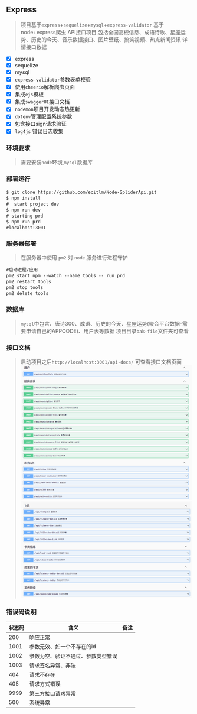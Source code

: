 ## Express
>项目基于`express`+`sequelize`+`mysql`+`express-validator`
> 基于node+express爬虫 API接口项目,包括全国高校信息、成语诗歌、星座运势、历史的今天、音乐数据接口、图片壁纸、搞笑视频、热点新闻资讯 详情接口数据

- [x] express
- [x] sequelize
- [x] mysql
- [x] `express-validator`参数表单校验
- [x] 使用`cheerio`解析爬虫页面
- [x] 集成`ejs`模板
- [x] 集成`swaggerUI`接口文档
- [x] `nodemon`项目开发动态热更新
- [x] `dotenv`管理配置系统参数
- [x] 包含接口sign请求验证
- [x] `log4js` 错误日志收集

### 环境要求
>需要安装`node`环境,`mysql`数据库

### 部署运行
```shell
$ git clone https://github.com/ecitlm/Node-SpliderApi.git
$ npm install
#  start project dev
$ npm run dev
# starting prd
$ npm run prd
#localhost:3001

```
### 服务器部署

> 在服务器中使用 `pm2` 对 `node` 服务进行进程守护

```shell
#启动进程/应用
pm2 start npm --watch --name tools -- run prd
pm2 restart tools
pm2 stop tools
pm2 delete tools
```
### 数据库
>`mysql`中包含、唐诗300、成语、历史的今天、星座运势(聚合平台数据-需要申请自己的APPCODE)、用户表等数据
> 项目目录`bak-file`文件夹可查看

### 接口文档
>启动项目之后`http://localhost:3001/api-docs/` 可查看接口文档页面
![api.png](bak-file/api.png)
![api2.png](bak-file/api2.png)


### 错误码说明

| 状态码  | 含义                               | 备注 |
|------| ---------------------------------- | ---- |
| 200  | 响应正常                           |      |
| 1001 | 参数无效、如一个不存在的id         |      |
| 1002 | 参数为空、验证不通过、参数类型错误 |      |
| 1003 | 请求签名异常、非法 |
| 404  |请求不存在 |
| 405  | 请求方式错误|
| 9999 | 第三方接口请求异常|
| 500  |系统异常|
